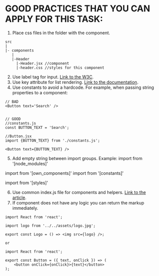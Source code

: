 # GOOD PRACTICES THAT YOU CAN APPLY FOR THIS TASK:


1. Place css files in the folder with the component.

```
src
|
|- components
   |
   |-Header
     |-Header.jsx //component
     |-header.css //styles for this component
```


2. Use label tag for input. [Link to the W3C](https://www.w3schools.com/tags/tag_label.asp).
3. Use key attribute for list rendering. [Link to the documentation](https://legacy.reactjs.org/docs/lists-and-keys.html).
4. Use constants to avoid a hardcode. For example, when passing string properties to a component:

```
// BAD
<Button text='Search' />


// GOOD
//constants.js
const BUTTON_TEXT = 'Search';

//Button.jsx
import {BUTTON_TEXT} from './constants.js';

<Button text={BUTTON_TEXT} />
```

5. Add empty string between import groups. Example:
import from '[node_modules]'
 
import from '[own_components]'
import from '[constants]'
 
import from '[styles]'

6. Use common index.js file for components and helpers. [Link to the article](https://www.digitalocean.com/community/tutorials/react-index-js-public-interfaces).
7. If component does not have any logic you can return the markup immediately. 
```
import React from 'react';

import logo from '../../assets/logo.jpg';

export const Logo = () => <img src={logo} />;

or

import React from 'react';

export const Button = ({ text, onClick }) => (
    <button onClick={onClick}>{text}</button>
);
```
